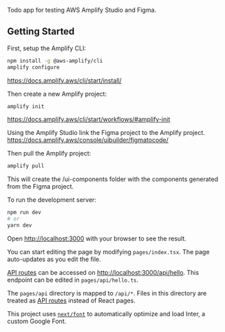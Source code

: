 Todo app for testing AWS Amplify Studio and Figma.

## Getting Started

First, setup the Amplify CLI:

```bash
npm install -g @aws-amplify/cli
amplify configure
```
https://docs.amplify.aws/cli/start/install/

Then create a new Amplify project:

```bash
amplify init
```
https://docs.amplify.aws/cli/start/workflows/#amplify-init

Using the Amplify Studio link the Figma project to the Amplify project.
https://docs.amplify.aws/console/uibuilder/figmatocode/

Then pull the Amplify project:

```bash
amplify pull
```
This will create the /ui-components folder with the components generated from the Figma project.

To run the development server:

```bash
npm run dev
# or
yarn dev
```

Open [http://localhost:3000](http://localhost:3000) with your browser to see the result.

You can start editing the page by modifying `pages/index.tsx`. The page auto-updates as you edit the file.

[API routes](https://nextjs.org/docs/api-routes/introduction) can be accessed on [http://localhost:3000/api/hello](http://localhost:3000/api/hello). This endpoint can be edited in `pages/api/hello.ts`.

The `pages/api` directory is mapped to `/api/*`. Files in this directory are treated as [API routes](https://nextjs.org/docs/api-routes/introduction) instead of React pages.

This project uses [`next/font`](https://nextjs.org/docs/basic-features/font-optimization) to automatically optimize and load Inter, a custom Google Font.

